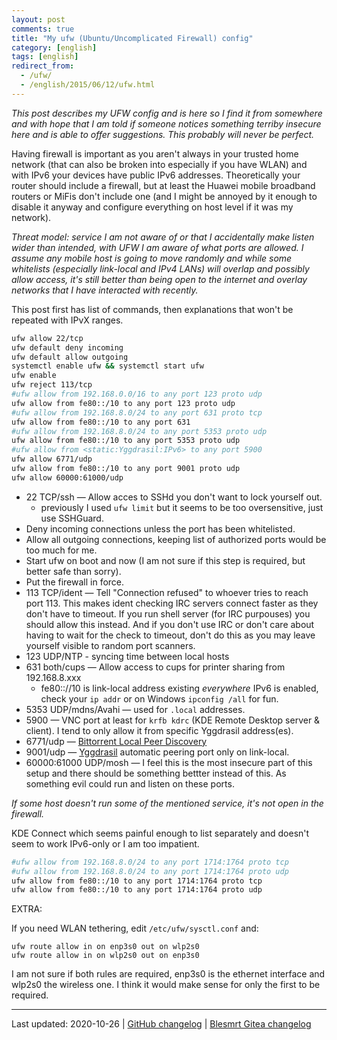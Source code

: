 ```yaml
---
layout: post
comments: true
title: "My ufw (Ubuntu/Uncomplicated Firewall) config"
category: [english]
tags: [english]
redirect_from:
  - /ufw/
  - /english/2015/06/12/ufw.html
---
```


_This post describes my UFW config and is here so I find it from somewhere
and with hope that I am told if someone notices something terriby insecure
here and is able to offer suggestions. This probably will never be
perfect._

Having firewall is important as you aren't always in your trusted home
network (that can also be broken into especially if you have WLAN) and
with IPv6 your devices have public IPv6 addresses. Theoretically your
router should include a firewall, but at least the Huawei mobile broadband
routers or MiFis don't include one (and I might be annoyed by it enough
to disable it anyway and configure everything on host level if it was
my network).

_Threat model: service I am not aware of or that I accidentally make
listen wider than intended, with UFW I am aware of what ports are
allowed. I assume any mobile host is going to move randomly and while
some whitelists (especially link-local and IPv4 LANs) will overlap and
possibly allow access, it's still better than being open to the internet
and overlay networks that I have interacted with recently._

This post first has list of commands, then explanations that won't be
repeated with IPvX ranges.

```bash
ufw allow 22/tcp
ufw default deny incoming
ufw default allow outgoing
systemctl enable ufw && systemctl start ufw
ufw enable
ufw reject 113/tcp
#ufw allow from 192.168.0.0/16 to any port 123 proto udp
ufw allow from fe80::/10 to any port 123 proto udp
#ufw allow from 192.168.8.0/24 to any port 631 proto tcp
ufw allow from fe80::/10 to any port 631
#ufw allow from 192.168.8.0/24 to any port 5353 proto udp
ufw allow from fe80::/10 to any port 5353 proto udp
#ufw allow from <static:Yggdrasil:IPv6> to any port 5900
ufw allow 6771/udp
ufw allow from fe80::/10 to any port 9001 proto udp
ufw allow 60000:61000/udp
```

- 22 TCP/ssh — Allow acces to SSHd you don't want to lock yourself out.
  - previously I used `ufw limit` but it seems to be too oversensitive,
    just use SSHGuard.
- Deny incoming connections unless the port has been whitelisted.
- Allow all outgoing connections, keeping list of authorized ports would
  be too much for me.
- Start ufw on boot and now (I am not sure if this step is required, but
  better safe than sorry).
- Put the firewall in force.
- 113 TCP/ident — Tell "Connection refused" to whoever tries to reach port 113. This makes ident checking IRC servers connect faster as they don't
  have to timeout. If you run shell server (for IRC purpouses) you should
  allow this instead. And if you don't use IRC or don't care about having
  to wait for the check to timeout, don't do this as you may leave
  yourself visible to random port scanners.
- 123 UDP/NTP - syncing time between local hosts
- 631 both/cups — Allow access to cups for printer sharing from 192.168.8.xxx
  - fe80:://10 is link-local address existing _everywhere_ IPv6 is enabled,
    check your `ip addr` or on Windows `ipconfig /all` for fun.
- 5353 UDP/mdns/Avahi — used for `.local` addresses.
- 5900 — VNC port at least for `krfb kdrc` (KDE Remote Desktop server & client).
  I tend to only allow it from specific Yggdrasil address(es).
- 6771/udp — [Bittorrent Local Peer Discovery](http://bittorrent.org/beps/bep_0014.html)
- 9001/udp — [Yggdrasil](https://yggdrasil-network.github.io/) automatic
  peering port only on link-local.
- 60000:61000 UDP/mosh — I feel this is the most insecure part of this
  setup and there should be something bettter instead of this. As
  something evil could run and listen on these ports.

_If some host doesn't run some of the mentioned service, it's not open in
the firewall._

KDE Connect which seems painful enough to list separately and doesn't seem
to work IPv6-only or I am too impatient.

```bash
#ufw allow from 192.168.8.0/24 to any port 1714:1764 proto tcp
#ufw allow from 192.168.8.0/24 to any port 1714:1764 proto udp
ufw allow from fe80::/10 to any port 1714:1764 proto tcp
ufw allow from fe80::/10 to any port 1714:1764 proto udp
```

EXTRA:

If you need WLAN tethering, edit `/etc/ufw/sysctl.conf` and:

```
ufw route allow in on enp3s0 out on wlp2s0
ufw route allow in on wlp2s0 out on enp3s0
```

I am not sure if both rules are required, enp3s0 is the ethernet interface
and wlp2s0 the wireless one. I think it would make sense for only the first
to be required.

---

Last updated: 2020-10-26 | [GitHub changelog](https://github.com/Mikaela/mikaela.github.io/commits/master/_posts/2015-06-12-ufw.md) |
[Blesmrt Gitea changelog](https://gitea.blesmrt.net/mikaela/mikaela-info/commits/branch/master/_posts/2015-06-12-ufw.md)
